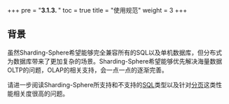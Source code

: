 +++
pre = "<b>3.1.3. </b>"
toc = true
title = "使用规范"
weight = 3
+++

## 背景

虽然Sharding-Sphere希望能够完全兼容所有的SQL以及单机数据库，但分布式为数据库带来了更加复杂的场景。Sharding-Sphere希望能够优先解决海量数据OLTP的问题，OLAP的相关支持，会一点一点的逐渐完善。

请进一步阅读Sharding-Sphere所支持和不支持的[SQL](/cn/features/sharding/use-norms/sql)类型以及针对[分页](/cn/features/sharding/use-norms/pagination)这类性能相关度很高的问题。
